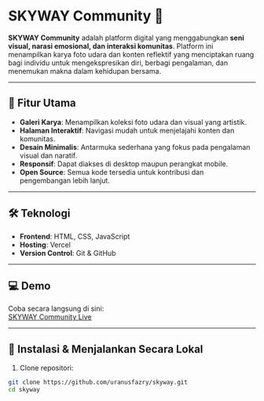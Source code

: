 # SKYWAY Community 🌌

**SKYWAY Community** adalah platform digital yang menggabungkan **seni visual, narasi emosional, dan interaksi komunitas**. Platform ini menampilkan karya foto udara dan konten reflektif yang menciptakan ruang bagi individu untuk mengekspresikan diri, berbagi pengalaman, dan menemukan makna dalam kehidupan bersama.

---

## 🔹 Fitur Utama

- **Galeri Karya**: Menampilkan koleksi foto udara dan visual yang artistik.  
- **Halaman Interaktif**: Navigasi mudah untuk menjelajahi konten dan komunitas.  
- **Desain Minimalis**: Antarmuka sederhana yang fokus pada pengalaman visual dan naratif.  
- **Responsif**: Dapat diakses di desktop maupun perangkat mobile.  
- **Open Source**: Semua kode tersedia untuk kontribusi dan pengembangan lebih lanjut.

---

## 🛠️ Teknologi

- **Frontend**: HTML, CSS, JavaScript  
- **Hosting**: Vercel  
- **Version Control**: Git & GitHub  

---

## 💻 Demo

Coba secara langsung di sini:  
[SKYWAY Community Live](https://skyway-chi.vercel.app/)

---

## 🚀 Instalasi & Menjalankan Secara Lokal

1. Clone repositori:
```bash
git clone https://github.com/uranusfazry/skyway.git
cd skyway
